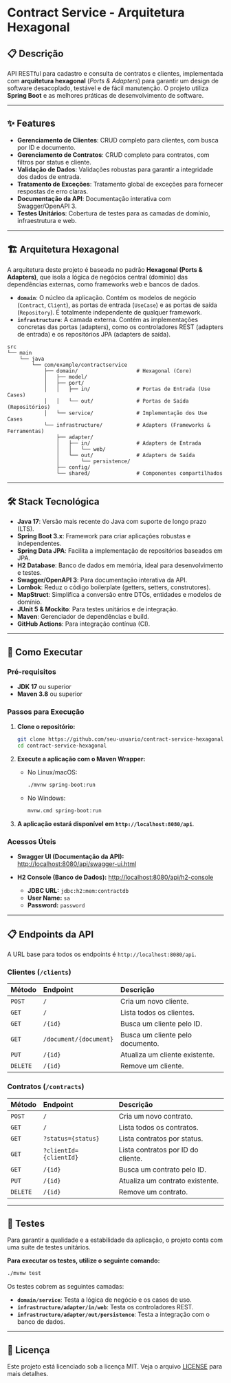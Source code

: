 # Contract Service - Arquitetura Hexagonal

## 📋 Descrição

API RESTful para cadastro e consulta de contratos e clientes, implementada com **arquitetura hexagonal** (*Ports & Adapters*) para garantir um design de software desacoplado, testável e de fácil manutenção. O projeto utiliza **Spring Boot** e as melhores práticas de desenvolvimento de software.

-----

## ✨ Features

- **Gerenciamento de Clientes**: CRUD completo para clientes, com busca por ID e documento.
- **Gerenciamento de Contratos**: CRUD completo para contratos, com filtros por status e cliente.
- **Validação de Dados**: Validações robustas para garantir a integridade dos dados de entrada.
- **Tratamento de Exceções**: Tratamento global de exceções para fornecer respostas de erro claras.
- **Documentação da API**: Documentação interativa com Swagger/OpenAPI 3.
- **Testes Unitários**: Cobertura de testes para as camadas de domínio, infraestrutura e web.

-----

## 🏗️ Arquitetura Hexagonal

A arquitetura deste projeto é baseada no padrão **Hexagonal (Ports & Adapters)**, que isola a lógica de negócios central (domínio) das dependências externas, como frameworks web e bancos de dados.

- **`domain`**: O núcleo da aplicação. Contém os modelos de negócio (`Contract`, `Client`), as portas de entrada (`UseCase`) e as portas de saída (`Repository`). É totalmente independente de qualquer framework.
- **`infrastructure`**: A camada externa. Contém as implementações concretas das portas (adapters), como os controladores REST (adapters de entrada) e os repositórios JPA (adapters de saída).

<!-- end list -->

```
src
└── main
    └── java
        └── com/example/contractservice
            ├── domain/                   # Hexagonal (Core)
            │   ├── model/
            │   ├── port/
            │   │   ├── in/               # Portas de Entrada (Use Cases)
            │   │   └── out/              # Portas de Saída (Repositórios)
            │   └── service/              # Implementação dos Use Cases
            └── infrastructure/           # Adapters (Frameworks & Ferramentas)
                ├── adapter/
                │   ├── in/               # Adapters de Entrada
                │   │   └── web/
                │   └── out/              # Adapters de Saída
                │       └── persistence/
                ├── config/
                └── shared/               # Componentes compartilhados
```

-----

## 🛠️ Stack Tecnológica

- **Java 17**: Versão mais recente do Java com suporte de longo prazo (LTS).
- **Spring Boot 3.x**: Framework para criar aplicações robustas e independentes.
- **Spring Data JPA**: Facilita a implementação de repositórios baseados em JPA.
- **H2 Database**: Banco de dados em memória, ideal para desenvolvimento e testes.
- **Swagger/OpenAPI 3**: Para documentação interativa da API.
- **Lombok**: Reduz o código boilerplate (getters, setters, construtores).
- **MapStruct**: Simplifica a conversão entre DTOs, entidades e modelos de domínio.
- **JUnit 5 & Mockito**: Para testes unitários e de integração.
- **Maven**: Gerenciador de dependências e build.
- **GitHub Actions**: Para integração contínua (CI).

-----

## 🚀 Como Executar

### Pré-requisitos

- **JDK 17** ou superior
- **Maven 3.8** ou superior

### Passos para Execução

1.  **Clone o repositório:**

    ```bash
    git clone https://github.com/seu-usuario/contract-service-hexagonal.git
    cd contract-service-hexagonal
    ```

2.  **Execute a aplicação com o Maven Wrapper:**

    - No Linux/macOS:
      ```bash
      ./mvnw spring-boot:run
      ```
    - No Windows:
      ```bash
      mvnw.cmd spring-boot:run
      ```

3.  **A aplicação estará disponível em `http://localhost:8080/api`**.

### Acessos Úteis

- **Swagger UI (Documentação da API):**
  [http://localhost:8080/api/swagger-ui.html](https://www.google.com/search?q=http://localhost:8080/api/swagger-ui.html)

- **H2 Console (Banco de Dados):**
  [http://localhost:8080/api/h2-console](https://www.google.com/search?q=http://localhost:8080/api/h2-console)

    - **JDBC URL:** `jdbc:h2:mem:contractdb`
    - **User Name:** `sa`
    - **Password:** `password`

-----

## 📋 Endpoints da API

A URL base para todos os endpoints é `http://localhost:8080/api`.

### Clientes (`/clients`)

| Método | Endpoint                    | Descrição                          |
| :----- | :-------------------------- | :--------------------------------- |
| `POST` | `/`                         | Cria um novo cliente.              |
| `GET`   | `/`                         | Lista todos os clientes.           |
| `GET`   | `/{id}`                     | Busca um cliente pelo ID.          |
| `GET`   | `/document/{document}`      | Busca um cliente pelo documento.   |
| `PUT`   | `/{id}`                     | Atualiza um cliente existente.     |
| `DELETE`| `/{id}`                     | Remove um cliente.                 |

### Contratos (`/contracts`)

| Método | Endpoint                    | Descrição                          |
| :----- | :-------------------------- | :--------------------------------- |
| `POST` | `/`                         | Cria um novo contrato.             |
| `GET`   | `/`                         | Lista todos os contratos.          |
| `GET`   | `?status={status}`          | Lista contratos por status.        |
| `GET`   | `?clientId={clientId}`      | Lista contratos por ID do cliente. |
| `GET`   | `/{id}`                     | Busca um contrato pelo ID.         |
| `PUT`   | `/{id}`                     | Atualiza um contrato existente.    |
| `DELETE`| `/{id}`                     | Remove um contrato.                |

-----

## 🧪 Testes

Para garantir a qualidade e a estabilidade da aplicação, o projeto conta com uma suíte de testes unitários.

**Para executar os testes, utilize o seguinte comando:**

```bash
./mvnw test
```

Os testes cobrem as seguintes camadas:

- **`domain/service`**: Testa a lógica de negócio e os casos de uso.
- **`infrastructure/adapter/in/web`**: Testa os controladores REST.
- **`infrastructure/adapter/out/persistence`**: Testa a integração com o banco de dados.

-----

## 📄 Licença

Este projeto está licenciado sob a licença MIT. Veja o arquivo [LICENSE](https://www.google.com/search?q=LICENSE) para mais detalhes.
